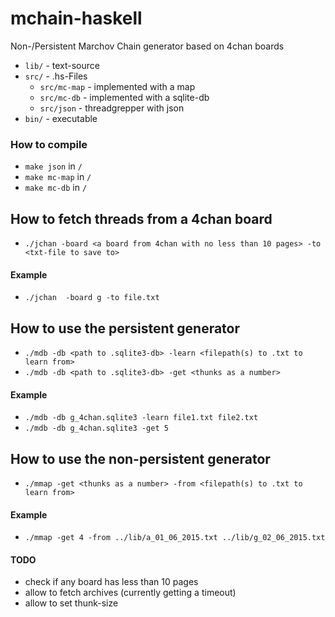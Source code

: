 # mchain-haskell
Non-/Persistent Marchov Chain generator based on 4chan boards

* `lib/`    - text-source
* `src/`    - .hs-Files
  * `src/mc-map`    - implemented with a map
  * `src/mc-db`     - implemented with a sqlite-db
  * `src/json`      - threadgrepper with json
* `bin/`    - executable


### How to compile

  * `make json` in `/`
  * `make mc-map` in `/`
  * `make mc-db` in `/`

## How to fetch threads from a 4chan board


* `./jchan -board <a board from 4chan with no less than 10 pages> -to <txt-file to save to>`

#### Example

* `./jchan  -board g -to file.txt`

## How to use the persistent generator

* `./mdb -db <path to .sqlite3-db> -learn <filepath(s) to .txt to learn from>`
* `./mdb -db <path to .sqlite3-db> -get <thunks as a number>`

#### Example

* `./mdb -db g_4chan.sqlite3 -learn file1.txt file2.txt`
* `./mdb -db g_4chan.sqlite3 -get 5`

## How to use the non-persistent generator

* `./mmap -get <thunks as a number> -from <filepath(s) to .txt to learn from>`

#### Example

* `./mmap -get 4 -from ../lib/a_01_06_2015.txt ../lib/g_02_06_2015.txt`

#### TODO

* check if any board has less than 10 pages
* allow to fetch archives (currently getting a timeout)
* allow to set thunk-size
